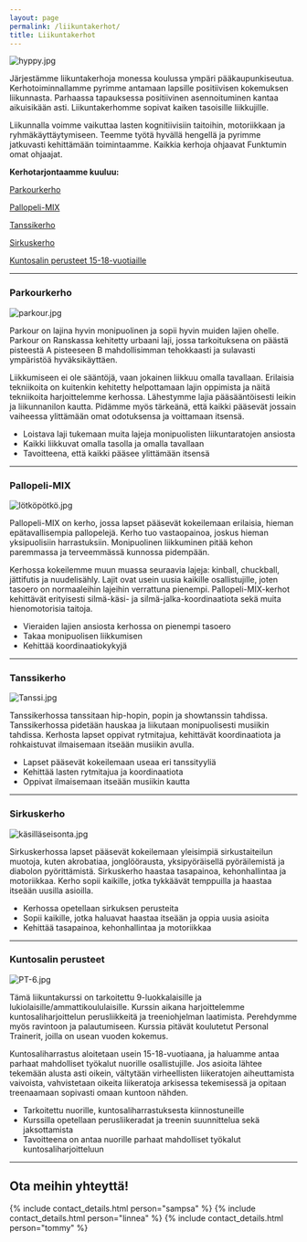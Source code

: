 ```yaml
---
layout: page
permalink: /liikuntakerhot/
title: Liikuntakerhot
---
```


![hyppy.jpg]({{site.baseurl}}/media/LapsetJump2.jpg)

Järjestämme liikuntakerhoja monessa koulussa ympäri pääkaupunkiseutua. Kerhotoiminnallamme pyrimme antamaan lapsille 
positiivisen kokemuksen liikunnasta. Parhaassa tapauksessa positiivinen asennoituminen kantaa aikuisikään asti. Liikuntakerhomme sopivat kaiken tasoisille liikkujille. 

Liikunnalla voimme vaikuttaa lasten kognitiivisiin taitoihin, motoriikkaan ja ryhmäkäyttäytymiseen. Teemme työtä hyvällä hengellä ja pyrimme jatkuvasti kehittämään toimintaamme. Kaikkia kerhoja ohjaavat Funktumin omat ohjaajat. 

**Kerhotarjontaamme kuuluu:**

[Parkourkerho](#parkourkerho)

[Pallopeli-MIX](#pallopeli-mix)

[Tanssikerho](#tanssikerho)

[Sirkuskerho](#sirkuskerho)

[Kuntosalin perusteet 15-18-vuotiaille](#kuntosalin-perusteet)


---

### Parkourkerho

![parkour.jpg]({{site.baseurl}}/media/LapsetParkour.jpg)

Parkour on lajina hyvin monipuolinen ja sopii hyvin muiden lajien ohelle. Parkour on Ranskassa kehitetty urbaani laji, jossa tarkoituksena on päästä pisteestä A pisteeseen B mahdollisimman tehokkaasti ja sulavasti ympäristöä hyväksikäyttäen.

Liikkumiseen ei ole sääntöjä, vaan jokainen liikkuu omalla tavallaan. Erilaisia tekniikoita on kuitenkin kehitetty helpottamaan lajin oppimista ja näitä tekniikoita harjoittelemme kerhossa. Lähestymme lajia pääsääntöisesti leikin ja liikunnanilon kautta. Pidämme myös tärkeänä, että kaikki pääsevät jossain vaiheessa ylittämään omat odotuksensa ja voittamaan itsensä. 

- Loistava laji tukemaan muita lajeja monipuolisten liikuntaratojen ansiosta
- Kaikki liikkuvat omalla tasolla ja omalla tavallaan
- Tavoitteena, että kaikki pääsee ylittämään itsensä

---

### Pallopeli-MIX 

![lötköpötkö.jpg]({{site.baseurl}}/media/LapsetLötköpötkö3.jpg)

Pallopeli-MIX on kerho, jossa lapset pääsevät kokeilemaan erilaisia, hieman epätavallisempia pallopelejä. Kerho tuo  vastaopainoa, joskus hieman yksipuolisiin harrastuksiin. Monipuolinen liikkuminen pitää kehon paremmassa ja terveemmässä kunnossa pidempään.

Kerhossa kokeilemme muun muassa seuraavia lajeja: kinball, chuckball, jättifutis ja nuudelisähly. Lajit ovat usein uusia kaikille osallistujille, joten tasoero on normaaleihin lajeihin verrattuna pienempi. Pallopeli-MIX-kerhot kehittävät erityisesti silmä-käsi- ja silmä-jalka-koordinaatiota sekä muita hienomotorisia taitoja.  

- Vieraiden lajien ansiosta kerhossa on pienempi tasoero
- Takaa monipuolisen liikkumisen
- Kehittää koordinaatiokykyjä 

---

### Tanssikerho

![Tanssi.jpg]({{site.baseurl}}/media/LapsetLapsetJump1.jpg)

Tanssikerhossa tanssitaan hip-hopin, popin ja showtanssin tahdissa. Tanssikerhossa pidetään hauskaa ja liikutaan monipuolisesti musiikin tahdissa. Kerhosta lapset oppivat rytmitajua, kehittävät koordinaatiota ja rohkaistuvat ilmaisemaan itseään musiikin avulla. 

- Lapset pääsevät kokeilemaan useaa eri tanssityyliä
- Kehittää lasten rytmitajua ja koordinaatiota
- Oppivat ilmaisemaan itseään musiikin kautta

---

### Sirkuskerho

![käsilläseisonta.jpg]({{site.baseurl}}/media/LapsetJumpDark2.jpg)

Sirkuskerhossa lapset pääsevät kokeilemaan yleisimpiä sirkustaiteilun muotoja, kuten akrobatiaa, jonglöörausta, yksipyöräisellä pyöräilemistä ja diabolon pyörittämistä. Sirkuskerho haastaa tasapainoa, kehonhallintaa ja motoriikkaa. Kerho sopii kaikille, jotka tykkäävät temppuilla ja haastaa itseään uusilla asioilla. 

- Kerhossa opetellaan sirkuksen perusteita
- Sopii kaikille, jotka haluavat haastaa itseään ja oppia uusia asioita
- Kehittää tasapainoa, kehonhallintaa ja motoriikkaa


---

### Kuntosalin perusteet 

![PT-6.jpg]({{site.baseurl}}/media/pt-6.jpg)

Tämä liikuntakurssi on tarkoitettu 9-luokkalaisille ja lukiolaisille/ammattikoululaisille. Kurssin aikana harjoittelemme kuntosaliharjoittelun perusliikkeitä ja treeniohjelman laatimista. Perehdymme myös ravintoon ja palautumiseen. Kurssia pitävät koulutetut Personal Trainerit, joilla on usean vuoden kokemus.

Kuntosaliharrastus aloitetaan usein 15-18-vuotiaana, ja haluamme antaa parhaat mahdolliset työkalut nuorille osallistujille. Jos asioita lähtee tekemään alusta asti oikein, vältytään virheellisten liikeratojen aiheuttamista vaivoista, vahvistetaan oikeita liikeratoja arkisessa tekemisessä ja opitaan treenaamaan sopivasti omaan kuntoon nähden. 

- Tarkoitettu nuorille, kuntosaliharrastuksesta kiinnostuneille
- Kurssilla opetellaan perusliikeradat ja treenin suunnittelua sekä jaksottamista
- Tavoitteena on antaa nuorille parhaat mahdolliset työkalut kuntosaliharjoitteluun

---

## Ota meihin yhteyttä!

{% include contact_details.html person="sampsa" %}
{% include contact_details.html person="linnea" %}
{% include contact_details.html person="tommy" %}


